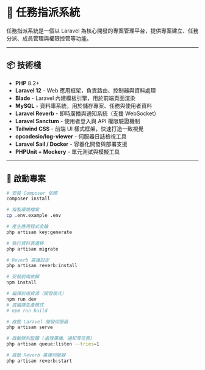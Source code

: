 # 📝 任務指派系統

任務指派系統是一個以 Laravel 為核心開發的專案管理平台，提供專案建立、任務分派、成員管理與權限控管等功能。

---

## 📦 技術棧

-   **PHP** 8.2+
-   **Laravel 12** - Web 應用框架，負責路由、控制器與資料處理
-   **Blade** - Laravel 內建模板引擎，用於前端頁面渲染
-   **MySQL** - 資料庫系統，用於儲存專案、任務與使用者資料
-   **Laravel Reverb** - 即時廣播與通知系統（支援 WebSocket）
-   **Laravel Sanctum** - 使用者登入與 API 權限驗證機制
-   **Tailwind CSS** - 前端 UI 樣式框架，快速打造一致視覺
-   **opcodesio/log-viewer** - 伺服器日誌檢視工具
-   **Laravel Sail / Docker** - 容器化開發與部署支援
-   **PHPUnit + Mockery** - 單元測試與模擬工具

---

## 🚀 啟動專案

```bash
# 安裝 Composer 依賴
composer install

# 複製環境檔案
cp .env.example .env

# 產生應用程式金鑰
php artisan key:generate

# 執行資料表遷移
php artisan migrate

# Reverb 廣播設定
php artisan reverb:install

# 安裝前端依賴
npm install

# 編譯前端資源（開發模式）
npm run dev
# 或編譯生產模式
# npm run build

# 啟動 Laravel 開發伺服器
php artisan serve

# 啟動隊列監聽 (處理廣播、通知等任務)
php artisan queue:listen --tries=1

# 啟動 Reverb 廣播伺服器
php artisan reverb:start

```
